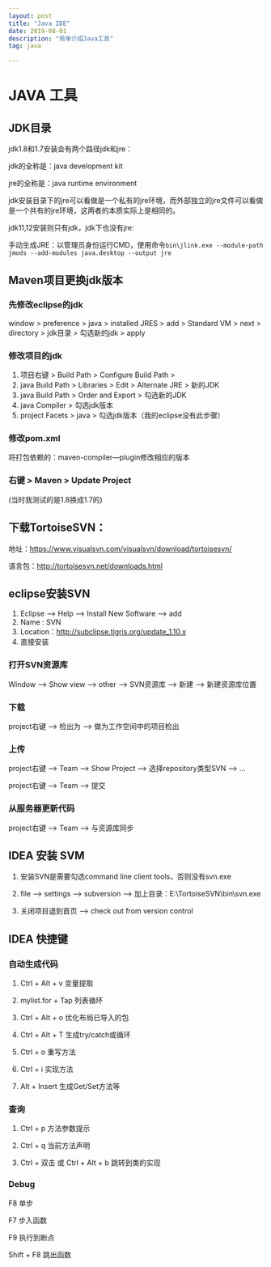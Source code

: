 ```yaml
---
layout: post
title: "Java IDE"
date: 2019-08-01
description: "简单介绍Java工具"
tag: java

---
```


# JAVA 工具

## JDK目录
jdk1.8和1.7安装会有两个路径jdk和jre：

jdk的全称是：java development kit 

jre的全称是：java runtime environment

jdk安装目录下的jre可以看做是一个私有的jre环境，而外部独立的jre文件可以看做是一个共有的jre环境，这两者的本质实际上是相同的。

jdk11,12安装则只有jdk，jdk下也没有jre:

手动生成JRE：以管理员身份运行CMD，使用命令`bin\jlink.exe --module-path jmods --add-modules java.desktop --output jre`


## Maven项目更换jdk版本

### 先修改eclipse的jdk

window > preference > java > installed JRES > add > Standard VM > next > directory > jdk目录 > 勾选新的jdk > apply

### 修改项目的jdk

1. 项目右键 > Build Path > Configure Build Path > 
2. java Build Path > Libraries > Edit > Alternate JRE > 新的JDK
3. java Build Path > Order and Export > 勾选新的JDK
4. java Compiler > 勾选jdk版本
5. project Facets > java > 勾选jdk版本（我的eclipse没有此步骤）

### 修改pom.xml

将打包依赖的：maven-compiler—plugin修改相应的版本

### 右键 > Maven > Update Project

(当时我测试的是1.8换成1.7的)


## 下载TortoiseSVN：

地址：https://www.visualsvn.com/visualsvn/download/tortoisesvn/

语言包：http://tortoisesvn.net/downloads.html 



##  eclipse安装SVN

1. Eclipse --> Help --> Install New Software --> add
2. Name : SVN
3. Location：http://subclipse.tigris.org/update_1.10.x
4. 直接安装

### 打开SVN资源库

Window --> Show view --> other --> SVN资源库 --> 新建 --> 新建资源库位置

### 下载

project右键 --> 检出为 --> 做为工作空间中的项目检出

### 上传

project右键 --> Team --> Show Project --> 选择repository类型SVN --> ...

project右键 --> Team --> 提交

### 从服务器更新代码

project右键 --> Team --> 与资源库同步


## IDEA 安装 SVM

1. 安装SVN是需要勾选command line client tools，否则没有svn.exe

2. file --> settings --> subversion --> 加上目录：E:\TortoiseSVN\bin\svn.exe

3. 关闭项目退到首页 --> check out from version control




## IDEA 快捷键 

### 自动生成代码

1. Ctrl + Alt + v 变量提取

2. mylist.for + Tap 列表循环

3. Ctrl + Alt + o 优化布局已导入的包

4. Ctrl + Alt + T 生成try/catch或循环

5. Ctrl + o 重写方法

6. Ctrl + i 实现方法

7. Alt + Insert 生成Get/Set方法等


### 查询

1. Ctrl + p 方法参数提示

2. Ctrl + q 当前方法声明

3. Ctrl + 双击 或 Ctrl + Alt + b 跳转到类的实现


### Debug

F8  单步

F7  步入函数

F9  执行到断点

Shift + F8 跳出函数


